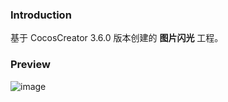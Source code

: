 ### Introduction
基于 CocosCreator 3.6.0 版本创建的 **图片闪光** 工程。

### Preview
![image](../../../gif/202202/2022022402.gif)